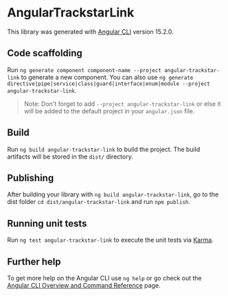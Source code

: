 # AngularTrackstarLink

This library was generated with [Angular CLI](https://github.com/angular/angular-cli) version 15.2.0.

## Code scaffolding

Run `ng generate component component-name --project angular-trackstar-link` to generate a new component. You can also use `ng generate directive|pipe|service|class|guard|interface|enum|module --project angular-trackstar-link`.
> Note: Don't forget to add `--project angular-trackstar-link` or else it will be added to the default project in your `angular.json` file. 

## Build

Run `ng build angular-trackstar-link` to build the project. The build artifacts will be stored in the `dist/` directory.

## Publishing

After building your library with `ng build angular-trackstar-link`, go to the dist folder `cd dist/angular-trackstar-link` and run `npm publish`.

## Running unit tests

Run `ng test angular-trackstar-link` to execute the unit tests via [Karma](https://karma-runner.github.io).

## Further help

To get more help on the Angular CLI use `ng help` or go check out the [Angular CLI Overview and Command Reference](https://angular.io/cli) page.
